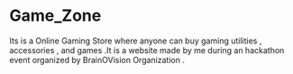 # Game_Zone
Its is a Online Gaming Store where anyone can buy gaming utilities , accessories , and  games .It is a website made by me  during an hackathon event organized by BrainOVision Organization .
